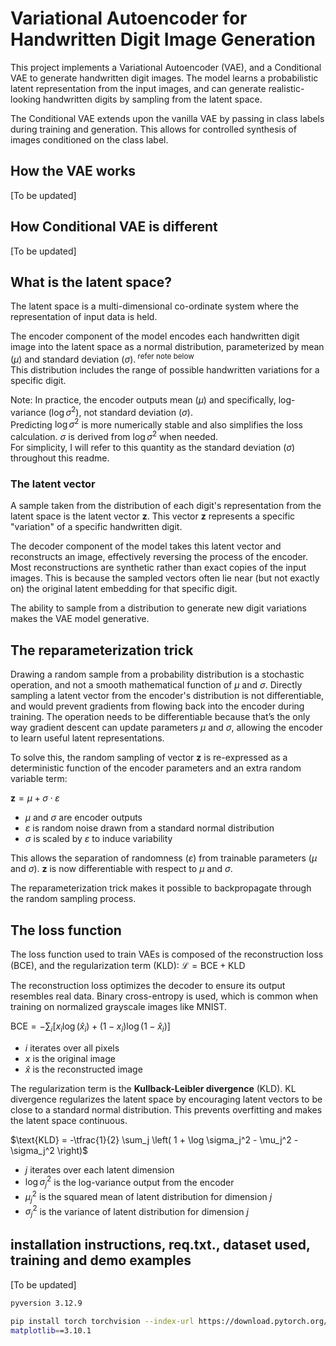 # Variational Autoencoder for Handwritten Digit Image Generation
This project implements a Variational Autoencoder (VAE), and a Conditional VAE to generate handwritten digit images. The model learns a probabilistic latent representation from the input images, and can generate realistic-looking handwritten digits by sampling from the latent space.

The Conditional VAE extends upon the vanilla VAE by passing in class labels during training and generation. This allows for controlled synthesis of images conditioned on the class label.


## How the VAE works
[To be updated]


## How Conditional VAE is different
[To be updated]


## What is the latent space?
The latent space is a multi-dimensional co-ordinate system where the representation of input data is held.

The encoder component of the model encodes each handwritten digit image into the latent space as a normal distribution, parameterized by mean ($\mu$) and standard deviation ($\sigma$).<sup>&nbsp;refer note below</sup> <br>
This distribution includes the range of possible handwritten variations for a specific digit.

Note: In practice, the encoder outputs mean ($\mu$) and specifically, log-variance ($\log \sigma^2$), not  standard deviation ($\sigma$).<br>
Predicting $\log \sigma^2$ is more numerically stable and also simplifies the loss calculation. $\sigma$ is derived from $\log \sigma^2$ when needed. <br>
For simplicity, I will refer to this quantity as the standard deviation ($\sigma$) throughout this readme.


### The latent vector
A sample taken from the distribution of each digit's representation from the latent space is the latent vector $\mathbf{z}$. This vector $\mathbf{z}$ represents a specific "variation" of a specific handwritten digit.

The decoder component of the model takes this latent vector and reconstructs an image, effectively reversing the process of the encoder.
Most reconstructions are synthetic rather than exact copies of the input images. This is because the sampled vectors often lie near (but not exactly on) the original latent embedding for that specific digit.

The ability to sample from a distribution to generate new digit variations makes the VAE model generative.


## The reparameterization trick
Drawing a random sample from a probability distribution is a stochastic operation, and not a smooth mathematical function of $\mu$ and $\sigma$. Directly sampling a latent vector from the encoder's distribution is not differentiable, and would prevent gradients from flowing back into the encoder during training. The operation needs to be differentiable because that’s the only way gradient descent can update parameters $\mu$ and $\sigma$, allowing the encoder to learn useful latent representations.

To solve this, the random sampling of vector $\mathbf{z}$ is re-expressed as a deterministic function of the encoder parameters and an extra random variable term:

$\mathbf{z} = \mu + \sigma \cdot \varepsilon$
- $\mu$ and $\sigma$ are encoder outputs
- $\varepsilon$ is random noise drawn from a standard normal distribution
- $\sigma$ is scaled by $\varepsilon$ to induce variability

This allows the separation of randomness ($\varepsilon$) from trainable parameters ($\mu$ and $\sigma$). $\mathbf{z}$ is now differentiable with respect to $\mu$ and $\sigma$.

The reparameterization trick makes it possible to backpropagate through the random sampling process.


## The loss function
The loss function used to train VAEs is composed of the reconstruction loss (BCE), and the regularization term (KLD):
$\mathcal{L} = \text{BCE} + \text{KLD}$

The reconstruction loss optimizes the decoder to ensure its output resembles real data. Binary cross-entropy is used, which is common when training on normalized grayscale images like MNIST.

$\text{BCE} = - \sum_i \left[ x_i \log(\hat{x}_i) + (1 - x_i)\log(1 - \hat{x}_i) \right]$
- $i$ iterates over all pixels
- $x$ is the original image
- $\hat{x}$ is the reconstructed image

The regularization term is the **Kullback-Leibler divergence** (KLD). KL divergence regularizes the latent space by encouraging latent vectors to be close to a standard normal distribution. This prevents overfitting and makes the latent space continuous.

$\text{KLD} = -\tfrac{1}{2} \sum_j \left( 1 + \log \sigma_j^2 - \mu_j^2 - \sigma_j^2 \right)$
- $j$ iterates over each latent dimension
- $\log \sigma_j^2$ is the log-variance output from the encoder
- $\mu_j^2$ is the squared mean of latent distribution for dimension $j$
- $\sigma_j^2$ is the variance of latent distribution for dimension $j$



## installation instructions, req.txt., dataset used, training and demo examples
[To be updated]

```sh
pyversion 3.12.9

pip install torch torchvision --index-url https://download.pytorch.org/whl/cu124
matplotlib==3.10.1
```
